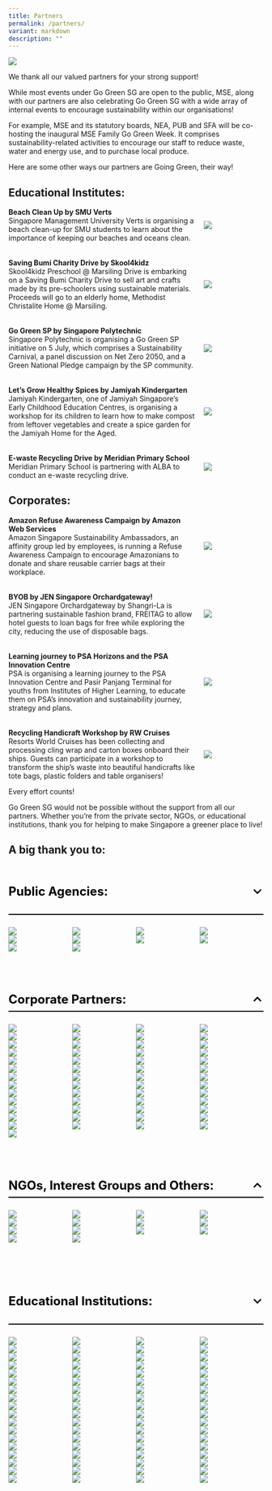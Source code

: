 ```yaml
---
title: Partners
permalink: /partners/
variant: markdown
description: ""
---
```

![](/images/banner-about-us.png)

We thank all our valued partners for your strong support!

While most events under Go Green SG are open to the public, MSE, along with our partners are also celebrating Go Green SG with a wide array of internal events to encourage sustainability within our organisations!

For example, MSE and its statutory boards, NEA, PUB and SFA will be co-hosting the inaugural MSE Family Go Green Week. It comprises sustainability-related activities to encourage our staff to reduce waste, water and energy use, and to purchase local produce.

Here are some other ways our partners are Going Green, their way!

## Educational Institutes:

<style>
.two-col {
display: flex;
flex-direction: column;
gap: 2rem;
	
}
	
.two-col__item {
display: flex;
align-items: center;
justify-content: space-between;
flex-wrap: wrap;
gap: 1rem;

}
	
.two-col__item__body {
flex: 1 1 70%;
	
}
	
div.two-col__item__body p,
div.two-col__item__body p.two-col__item__title {
margin: 0;

}

.two-col__item__image {
flex: 1 1 20%;
	
}
	
.two-col__item__image img {
max-width: 100px;
margin-right: 0
	
}
	
@media (max-width: 576px) {
.two-col__item__body {
flex: 1 1 100%;
	
}
	
.two-col__item__image {
order: -1;
	
}
	
.two-col__item__image img {
margin: auto;
	
}
}

</style>

<div class="two-col">
<div class="two-col__item">
<div class="two-col__item__body">
<p class="two-col__item__title"><strong>Beach Clean Up by SMU Verts</strong></p>
<p>Singapore Management University Verts is organising a beach clean-up for SMU students to learn about the importance of keeping our beaches and oceans clean.</p>
</div>
<div class="two-col__item__image">
<img src="/images/Our%20Partners/Special%20Mentions/educational-1.png">
</div>
</div>
<div class="two-col__item">
<div class="two-col__item__body">
<p class="two-col__item__title"><strong>Saving Bumi Charity Drive by Skool4kidz</strong></p>
<p>Skool4kidz Preschool @ Marsiling Drive is embarking on a Saving Bumi Charity Drive to sell art and crafts made by its pre-schoolers using sustainable materials. Proceeds will go to an elderly home, Methodist Christalite Home @ Marsiling.</p>
</div>

<div class="two-col__item__image">
<img src="/images/Our%20Partners/Special%20Mentions/educational-2.png">
</div>
</div>
<div class="two-col__item">
<div class="two-col__item__body">
<p class="two-col__item__title"><strong>Go Green SP by Singapore Polytechnic</strong></p>
<p>Singapore Polytechnic is organising a Go Green SP initiative on 5 July, which comprises a Sustainability Carnival, a panel discussion on Net Zero 2050, and a Green National Pledge campaign by the SP community.</p>
</div>
	
<div class="two-col__item__image">
<img src="/images/Our%20Partners/Special%20Mentions/educational-4.png">
</div>
</div>

<div class="two-col__item">
<div class="two-col__item__body">
<p class="two-col__item__title"><strong>Let’s Grow Healthy Spices by Jamiyah Kindergarten</strong></p>
<p>Jamiyah Kindergarten, one of Jamiyah Singapore’s Early Childhood Education Centres, is organising a workshop for its children to learn how to make compost from leftover vegetables and create a spice garden for the Jamiyah Home for the Aged.</p>
</div>
	
<div class="two-col__item__image">
<img src="/images/Our%20Partners/Special%20Mentions/educational-3.png">
</div>
</div>

<div class="two-col__item">
<div class="two-col__item__body">
<p class="two-col__item__title"><strong>E-waste Recycling Drive by Meridian Primary School</strong></p>
<p>Meridian Primary School is partnering with ALBA to conduct an e-waste recycling drive.
</p>
</div>
<div class="two-col__item__image">
<img src="/images/Our%20Partners/Special%20Mentions/educational-5.png">
</div>
</div>
</div>

 ## Corporates:

<div class="two-col">
<div class="two-col__item">
<div class="two-col__item__body">
<p class="two-col__item__title"><strong>Amazon Refuse Awareness Campaign by Amazon Web Services</strong></p>
<p>Amazon Singapore Sustainability Ambassadors, an affinity group led by employees, is running a Refuse Awareness Campaign to encourage Amazonians to donate and share reusable carrier bags at their workplace.</p>
</div>
<div class="two-col__item__image">
<img src="/images/Our%20Partners/Special%20Mentions/amazon.png">
</div>
</div>
<div class="two-col__item">
<div class="two-col__item__body">
<p class="two-col__item__title"><strong>BYOB by JEN Singapore Orchardgateway!</strong></p>
<p>JEN Singapore Orchardgateway by Shangri-La is partnering sustainable fashion brand, FREITAG to allow hotel guests to loan bags for free while exploring the city, reducing the use of disposable bags.</p>
</div>
<div class="two-col__item__image">
<img src="/images/Our%20Partners/Corporate/jen%20singapore.png">
</div>
</div>
<div class="two-col__item">
<div class="two-col__item__body">
<p class="two-col__item__title"><strong>Learning journey to PSA Horizons and the PSA Innovation Centre</strong></p>
<p>PSA is organising a learning journey to the PSA Innovation Centre and Pasir Panjang Terminal for youths from Institutes of Higher Learning, to educate them on PSA’s innovation and sustainability journey, strategy and plans.</p>
</div>
<div class="two-col__item__image">
<img src="/images/Our%20Partners/Corporate/psa%20corporation.png">
</div>
</div>
<div class="two-col__item">
<div class="two-col__item__body">
<p class="two-col__item__title"><strong>Recycling Handicraft Workshop by RW Cruises</strong></p>
<p>Resorts World Cruises has been collecting and processing cling wrap and carton boxes onboard their ships. Guests can participate in a workshop to transform the ship’s waste into beautiful handicrafts like tote bags, plastic folders and table organisers!</p>
</div>
<div class="two-col__item__image">
<img src="/images/Our%20Partners/Corporate/resort%20world%20cruises%20(rw%20cruises).PNG">
</div>
</div>
</div>

Every effort counts!

Go Green SG would not be possible without the support from all our partners. Whether you’re from the private sector, NGOs, or educational institutions, thank you for helping to make Singapore a greener place to live!

## A big thank you to:

<style>

.accordion {

margin-bottom: 1.5rem;

}

.accordion .row {
display: grid;
grid-template-columns: repeat(4, 1fr);
/* gap: .5rem; */
margin: 0;

}

.accordion .row .col {
width: 100%;

}

.accordion > .bp-accordion-header {
background-color: transparent;
padding-bottom: .5rem;
border-bottom: 2px solid black;
font-size: 24px;

}

.bp-accordion-body {
margin-bottom: 5rem;

}

.accordion > .bp-accordion-header:hover {
background-color: transparent;

}

.accordion > .bp-accordion-header > .bp-accordion-button {
display: block;
width: 100%;
text-decoration: none;
margin: 0;
color: black;

}

.bp-accordion-button::before {
content: "";

}

.bp-accordion-button.sgds-icon-plus {
content: "";

}

.bp-accordion-button.sgds-icon-minus {
content: "";

}

.bp-accordion-button-wrapper {
display: flex;
justify-content: space-between;
align-items: center;

}

.arrow-icon {
transition: all .5s;
transform: rotate(180deg);

}

.accordion:first-child .arrow-icon {
transform: rotate(0);

}

.bp-accordion-header:has( > .bp-accordion-button.sgds-icon-plus) .arrow-icon {
transform: rotate(180deg);

}

.bp-accordion-header:has( > .bp-accordion-button.sgds-icon-minus) .arrow-icon {
transform: rotate(0);

}

</style>

<div class="accordion-container">
<div class="accordion">
<h3 class="bp-accordion-header">
<a class="bp-accordion-button">
<div class="bp-accordion-button-wrapper">
<span>Public Agencies:</span>

<svg class="arrow-icon" xmlns="http://www.w3.org/2000/svg" width="24" height="24" viewBox="0 0 24 24"><g id="feArrowDown0" fill="none" fill-rule="evenodd" stroke="none" stroke-width="1"><g id="feArrowDown1" fill="currentColor"><path id="feArrowDown2" d="m6 7l6 6l6-6l2 2l-8 8l-8-8z"></path></g></g></svg>
</div>
</a>
</h3>

<div class="bp-accordion-body">
<div class="row">
<div class="col is-one-quarter">
<img src="/images/Our%20Partners/Public%20Agencies/govtech.png">
</div>
<div class="col is-one-quarter">
<img src="/images/Our%20Partners/Public%20Agencies/landtransportauthority.jpg">
</div>
<div class="col is-one-quarter">
<img src="/images/Our%20Partners/Public%20Agencies/ministryofsustainabilityandenvironment.jpg">
</div>
<div class="col is-one-quarter">
<img src="/images/Our%20Partners/Public%20Agencies/nationalenvironmentalagency.jpg">
</div>
<div class="col is-one-quarter">
<img src="/images/Our%20Partners/Public%20Agencies/national%20library%20board.PNG">
</div>
<div class="col is-one-quarter">
<img src="/images/Our%20Partners/Public%20Agencies/nparks.PNG">
</div>
<div class="col is-one-quarter">
<img src="/images/Our%20Partners/Public%20Agencies/publicutilitiesboard.jpg">
</div>
<div class="col is-one-quarter">
<img src="/images/Our%20Partners/Public%20Agencies/sentosa%20dev%20corp.jpg">
</div>
<div class="col is-one-quarter">
<img src="/images/Our%20Partners/Public%20Agencies/singapore%20food%20agency%20(sfa).jpg">
</div>
<div class="col is-one-quarter">
<img src="/images/Our%20Partners/Public%20Agencies/singaporetourismboard.jpg">
</div>
</div>
</div>
</div>
<div class="accordion">
<h3 class="bp-accordion-header">
<a class="bp-accordion-button">
<div class="bp-accordion-button-wrapper">
<span>Corporate Partners:</span>
<svg class="arrow-icon" xmlns="http://www.w3.org/2000/svg" width="24" height="24" viewBox="0 0 24 24"><g id="feArrowDown0" fill="none" fill-rule="evenodd" stroke="none" stroke-width="1"><g id="feArrowDown1" fill="currentColor"><path id="feArrowDown2" d="m6 7l6 6l6-6l2 2l-8 8l-8-8z"></path></g></g></svg>
</div>
</a>
</h3>
<div class="bp-accordion-body">
<div class="row">
<div class="col is-one-quarter">
<img src="/images/Our%20Partners/Corporate/amazon.png">
</div>
<div class="col is-one-quarter">
<img src="/images/Our%20Partners/Corporate/asia-pacific-breweries-logo.png">
</div>
<div class="col is-one-quarter">
<img src="/images/Our%20Partners/Corporate/carousell.png">
</div>
<div class="col is-one-quarter">
<img src="/images/Our%20Partners/Corporate/castlery.png">
	</div>
<div class="col is-one-quarter">
<img src="/images/Our%20Partners/Corporate/changi%20airport%20cycling.png">
</div>
<div class="col is-one-quarter">
<img src="/images/Our%20Partners/Corporate/circular.png">
</div>
<div class="col is-one-quarter">
<img src="/images/Our%20Partners/Corporate/city%20developments%20limited.png">
</div>
<div class="col is-one-quarter">
<img src="/images/Our%20Partners/Corporate/citysprouts.png">
</div>
<div class="col is-one-quarter">
<img src="/images/Our%20Partners/Corporate/co%20nut%20ink.PNG">
</div>
<div class="col is-one-quarter">
<img src="/images/Our%20Partners/Corporate/comcrop.png">
</div>
<div class="col is-one-quarter">
<img src="/images/Our%20Partners/Corporate/fairmont%20swissotel%20joint.png">
</div>
<div class="col is-one-quarter">
<img src="/images/Our%20Partners/Corporate/foodpanda.png">
</div>
<div class="col is-one-quarter">
<img src="/images/Our%20Partners/Corporate/gardens%20by%20the%20bay%201.png">
	</div>
<div class="col is-one-quarter">
<img src="/images/Our%20Partners/Corporate/ginlee.png">
</div>
<div class="col is-one-quarter">
<img src="/images/Our%20Partners/Corporate/goodfoodpeople.png">
</div>
<div class="col is-one-quarter">
<img src="/images/Our%20Partners/Corporate/grab-logo.png">
</div>
<div class="col is-one-quarter">
<img src="/images/Our%20Partners/Corporate/green%20sproutz%20singapore.png">
</div>
<div class="col is-one-quarter">
<img src="/images/Our%20Partners/Corporate/greenscout.png">
</div>
<div class="col is-one-quarter">
<img src="/images/Our%20Partners/Corporate/holocene.png">
</div>
<div class="col is-one-quarter">
<img src="/images/Our%20Partners/Corporate/hotel%20indigo.png">
</div>
<div class="col is-one-quarter">
<img src="/images/Our%20Partners/Corporate/indie-singapore-tours.png">
</div>
<div class="col is-one-quarter">
<img src="/images/Our%20Partners/Corporate/intercontinental%20hotel.png">
</div>
<div class="col is-one-quarter">
<img src="/images/Our%20Partners/Corporate/invosystems.png">
</div>
<div class="col is-one-quarter">
<img src="/images/Our%20Partners/Corporate/jen%20singapore.png">
</div>
<div class="col is-one-quarter">
<img src="/images/Our%20Partners/Corporate/kowabunga!.png">
</div>
<div class="col is-one-quarter">
<img src="/images/Our%20Partners/Corporate/mandai-wildlife-group.png">
</div>
<div class="col is-one-quarter">
<img src="/images/Our%20Partners/Corporate/marina%20bay%20sands%202.png">
</div>
<div class="col is-one-quarter">
<img src="/images/Our%20Partners/Corporate/micron%20semiconductor.png">
</div>
<div class="col is-one-quarter">
<img src="/images/Our%20Partners/Corporate/mount%20faber%20leisure%20group.png">
</div>
<div class="col is-one-quarter">
<img src="/images/Our%20Partners/Corporate/mr%20bucket%20chocolaterie.png">
</div>
<div class="col is-one-quarter">
<img src="/images/Our%20Partners/Corporate/open%20farm%20community.jpg">
</div>
<div class="col is-one-quarter">
<img src="/images/Our%20Partners/Corporate/otolith%20entertainment.png">
</div>
<div class="col is-one-quarter">
<img src="/images/Our%20Partners/Corporate/park%20royal%20on%20beach%20road.png">
</div>
<div class="col is-one-quarter">
<img src="/images/Our%20Partners/Corporate/pass%20it%20on%20logo.PNG">
</div>
<div class="col is-one-quarter">
<img src="/images/Our%20Partners/Corporate/pass%20it%20on.png">
</div>
<div class="col is-one-quarter">
<img src="/images/Our%20Partners/Corporate/psa%20corporation.png">
</div>
<div class="col is-one-quarter">
<img src="/images/Our%20Partners/Corporate/resort%20world%20cruises%20(rw%20cruises).PNG">
</div>
<div class="col is-one-quarter">
<img src="/images/Our%20Partners/Corporate/saladstop!.png">
</div>
<div class="col is-one-quarter">
<img src="/images/Our%20Partners/Corporate/schneider%20electric.png">
</div>
<div class="col is-one-quarter">
<img src="/images/Our%20Partners/Corporate/sembcorp.png">
</div>
<div class="col is-one-quarter">
<img src="/images/Our%20Partners/Corporate/servier.png">
</div>
<div class="col is-one-quarter">
<img src="/images/Our%20Partners/Corporate/shangri-la%20singapore.png">
</div>
<div class="col is-one-quarter">
<img src="/images/Our%20Partners/Corporate/shimizu%20corporation.png">
</div>
<div class="col is-one-quarter">
<img src="/images/Our%20Partners/Corporate/sofitel-logo.png">
</div>
<div class="col is-one-quarter">
<img src="/images/Our%20Partners/Corporate/susgain.png">
</div>
<div class="col is-one-quarter">
<img src="/images/Our%20Partners/Corporate/sustenir_rgb_icon_gn.png">
</div>
<div class="col is-one-quarter">
<img src="/images/Our%20Partners/Corporate/that%20wknd%20company.png">
</div>
<div class="col is-one-quarter">
<img src="/images/Our%20Partners/Corporate/the%20fullerton%20hotel%20singapore.PNG">
</div>
<div class="col is-one-quarter">
<img src="/images/Our%20Partners/Corporate/tribe-logo.png">
</div>
<div class="col is-one-quarter">
<img src="/images/Our%20Partners/Corporate/unabiz.png">
</div>
<div class="col is-one-quarter">
<img src="/images/Our%20Partners/Corporate/untamed%20path.png">
</div>
<div class="col is-one-quarter">
<img src="/images/Our%20Partners/Corporate/verizon%20communications.png">
</div>
<div class="col is-one-quarter">
<img src="/images/Our%20Partners/Corporate/young nautilus.png">
</div>
</div>
</div>
</div>
<div class="accordion">
<h3 class="bp-accordion-header">
<a class="bp-accordion-button">
<div class="bp-accordion-button-wrapper">
<span>NGOs, Interest Groups and Others:</span>
<svg class="arrow-icon" xmlns="http://www.w3.org/2000/svg" width="24" height="24" viewBox="0 0 24 24"><g id="feArrowDown0" fill="none" fill-rule="evenodd" stroke="none" stroke-width="1"><g id="feArrowDown1" fill="currentColor"><path id="feArrowDown2" d="m6 7l6 6l6-6l2 2l-8 8l-8-8z"></path></g></g></svg>
</div>
</a>
</h3>
<div class="bp-accordion-body">
<div class="row">
<div class="col is-one-quarter">
<img src="/images/Our%20Partners/NGOs%2C%20Interest%20Groups%20%26%20Others/champs%20for%20our%20environment.png">
</div>
<div class="col is-one-quarter">
<img src="/images/Our%20Partners/NGOs%2C%20Interest%20Groups%20%26%20Others/circularclassroom.jpg">
</div>
<div class="col is-one-quarter">
<img src="/images/Our%20Partners/NGOs%2C%20Interest%20Groups%20%26%20Others/climate%20fresk.png">
</div>
<div class="col is-one-quarter">
<img src="/images/Our%20Partners/NGOs%2C%20Interest%20Groups%20%26%20Others/divert%20for%202nd%20life.png">
</div>
<div class="col is-one-quarter">
<img src="/images/Our%20Partners/NGOs%2C%20Interest%20Groups%20%26%20Others/eb-impact.png">
</div>
<div class="col is-one-quarter">
<img src="/images/Our%20Partners/NGOs%2C%20Interest%20Groups%20%26%20Others/lepakinsg%20logo.png">
</div>
<div class="col is-one-quarter">
<img src="/images/Our%20Partners/NGOs%2C%20Interest%20Groups%20%26%20Others/living%20soil%20asia.png">
</div>
<div class="col is-one-quarter">
<img src="/images/Our%20Partners/NGOs%2C%20Interest%20Groups%20%26%20Others/metta%20welfare%20association.png">
</div>
<div class="col is-one-quarter">
<img src="/images/Our%20Partners/NGOs%2C%20Interest%20Groups%20%26%20Others/muuse-logo.png">
</div>
<div class="col is-one-quarter">
<img src="/images/Our%20Partners/NGOs%2C%20Interest%20Groups%20%26%20Others/singapore%20fashion%20council.png">
</div>
<div class="col is-one-quarter">
<img src="/images/Our%20Partners/NGOs%2C%20Interest%20Groups%20%26%20Others/singapore-furniture-industries-council.png">
</div>
<div class="col is-one-quarter">
<img src="/images/Our%20Partners/NGOs%2C%20Interest%20Groups%20%26%20Others/stridy.png">
</div>
<div class="col is-one-quarter">
<img src="/images/Our%20Partners/NGOs%2C%20Interest%20Groups%20%26%20Others/tanjong%20pagar%20town%20council.png">
</div>
<div class="col is-one-quarter">
<img src="/images/Our%20Partners/NGOs%2C%20Interest%20Groups%20%26%20Others/unleash.png">
</div>
</div>
</div>
</div>
<div class="accordion-container">
<div class="accordion">
<h3 class="bp-accordion-header">
<a class="bp-accordion-button">
<div class="bp-accordion-button-wrapper">
<span>Educational Institutions:</span>

<svg class="arrow-icon" xmlns="http://www.w3.org/2000/svg" width="24" height="24" viewBox="0 0 24 24"><g id="feArrowDown0" fill="none" fill-rule="evenodd" stroke="none" stroke-width="1"><g id="feArrowDown1" fill="currentColor"><path id="feArrowDown2" d="m6 7l6 6l6-6l2 2l-8 8l-8-8z"></path></g></g></svg>
</div>
</a>
</h3>
<div class="bp-accordion-body">
<div class="row">
<div class="col is-one-quarter">
<img src="/images/Our%20Partners/Educational%20Institutes/agape%20little%20uni.png">
</div>
<div class="col is-one-quarter">
<img src="/images/Our%20Partners/Educational%20Institutes/ai%20tong%20school.png">
</div>
<div class="col is-one-quarter">
<img src="/images/Our%20Partners/Educational%20Institutes/apsn%20chaoyang%20school.png">
</div>
<div class="col is-one-quarter">
<img src="/images/Our%20Partners/Educational%20Institutes/averbel%20child%20development%20centre.png">
</div>
<div class="col is-one-quarter">
<img src="/images/Our%20Partners/Educational%20Institutes/bedok%20view%20secondary%20school.png">
</div>
<div class="col is-one-quarter">
<img src="/images/Our%20Partners/Educational%20Institutes/casuarina%20primary%20school.png">
</div>
<div class="col is-one-quarter">
<img src="/images/Our%20Partners/Educational%20Institutes/cedar%20girls_%20secondary%20school.png">
</div>
<div class="col is-one-quarter">
<img src="/images/Our%20Partners/Educational%20Institutes/centre%20for%20nature-based%20climate%20solutions%20nus.png">
</div>
<div class="col is-one-quarter">
<img src="/images/Our%20Partners/Educational%20Institutes/changkat%20primary%20school.png">
</div>
<div class="col is-one-quarter">
<img src="/images/Our%20Partners/Educational%20Institutes/chij%20st%20joseph_s%20convent.PNG">
</div>
<div class="col is-one-quarter">
<img src="/images/Our%20Partners/Educational%20Institutes/chij%20st%20nicholas%20girls_%20school.png">
</div>
<div class="col is-one-quarter">
<img src="/images/Our%20Partners/Educational%20Institutes/chongzheng%20primary%20school.png">
</div>
<div class="col is-one-quarter">
<img src="/images/Our%20Partners/Educational%20Institutes/commonwealth%20secondary%20school.png">
</div>
<div class="col is-one-quarter">
<img src="/images/Our%20Partners/Educational%20Institutes/compassvale%20secondary%20school%20logo.PNG">
</div>
<div class="col is-one-quarter">
<img src="/images/Our%20Partners/Educational%20Institutes/dazhong%20primary%20school.PNG">
</div>
<div class="col is-one-quarter">
<img src="/images/Our%20Partners/Educational%20Institutes/earth%20observatory%20of%20singapore%201.png">
</div>
<div class="col is-one-quarter">
<img src="/images/Our%20Partners/Educational%20Institutes/edgefield-secondary-school.png">
</div>
<div class="col is-one-quarter">
<img src="/images/Our%20Partners/Educational%20Institutes/fengshan%20primary%20school.png">
</div>
<div class="col is-one-quarter">
<img src="/images/Our%20Partners/Educational%20Institutes/fuhua%20primary%20school.png">
</div>
<div class="col is-one-quarter">
<img src="/images/Our%20Partners/Educational%20Institutes/greendale%20primary%20school.png">
</div>
<div class="col is-one-quarter">
<img src="/images/Our%20Partners/Educational%20Institutes/greenland%20childcare%20centre.png">
</div>
<div class="col is-one-quarter">
<img src="/images/Our%20Partners/Educational%20Institutes/greenwood%20primary%20school.png">
</div>
<div class="col is-one-quarter">
<img src="/images/Our%20Partners/Educational%20Institutes/hampton%20pre-school.png">
</div>
<div class="col is-one-quarter">
<img src="/images/Our%20Partners/Educational%20Institutes/hmps%20school%20logo.png">
</div>
<div class="col is-one-quarter">
<img src="/images/Our%20Partners/Educational%20Institutes/jamiyah%20kindergarten.png">
</div>
<div class="col is-one-quarter">
<img src="/images/Our%20Partners/Educational%20Institutes/jurong%20primary%20school.png">
	</div>
<div class="col is-one-quarter">
<img src="/images/Our%20Partners/Educational%20Institutes/jurong%20west%20secondary%20school.PNG">
</div>
<div class="col is-one-quarter">
<img src="/images/Our%20Partners/Educational%20Institutes/learning vision @ changi business park.png">
</div>
<div class="col is-one-quarter">
<img src="/images/Our%20Partners/Educational%20Institutes/lianhua%20primary%20school.png">
</div>
<div class="col is-one-quarter">
<img src="/images/Our%20Partners/Educational%20Institutes/marsiling%20secondary%20school%201.png">
</div>
<div class="col is-one-quarter">
<img src="/images/Our%20Partners/Educational%20Institutes/mee%20toh%20school.png">
</div>
<div class="col is-one-quarter">
<img src="/images/Our%20Partners/Educational%20Institutes/meridian%20primary%20school.png">
</div>
<div class="col is-one-quarter">
<img src="/images/Our%20Partners/Educational%20Institutes/meridian%20secondary%20school.png">
</div>
<div class="col is-one-quarter">
<img src="/images/Our%20Partners/Educational%20Institutes/my%20world.png">
</div>
<div class="col is-one-quarter">
<img src="/images/Our%20Partners/Educational%20Institutes/nan%20hua%20high%20school.jpg">
</div>
<div class="col is-one-quarter">
<img src="/images/Our%20Partners/Educational%20Institutes/nan%20hua%20primary%20school.png">
</div>
<div class="col is-one-quarter">
<img src="/images/Our%20Partners/Educational%20Institutes/nanyang%20girls%20high%20school.png">
</div>
<div class="col is-one-quarter">
<img src="/images/Our%20Partners/Educational%20Institutes/naval%20base%20secondary%20school.png">
</div>
<div class="col is-one-quarter">
<img src="/images/Our%20Partners/Educational%20Institutes/northland-secondary-school.png">
</div>
<div class="col is-one-quarter">
<img src="/images/Our%20Partners/Educational%20Institutes/nus%20college%20of%20design%20and%20engineering.png">
	</div>
<div class="col is-one-quarter">
<img src="/images/Our%20Partners/Educational%20Institutes/nus%20ridge%20view%20residential%20college.png">
</div>
<div class="col is-one-quarter">
<img src="/images/Our%20Partners/Educational%20Institutes/nyp%20geo%20council.png">
</div>
<div class="col is-one-quarter">
<img src="/images/Our%20Partners/Educational%20Institutes/pcf%20sparkletots.PNG">
</div>
<div class="col is-one-quarter">
<img src="/images/Our%20Partners/Educational%20Institutes/peicai%20secondary%20school.png">
</div>
<div class="col is-one-quarter">
<img src="/images/Our%20Partners/Educational%20Institutes/presbyterian%20high%20school.png">
</div>
<div class="col is-one-quarter">
<img src="/images/Our%20Partners/Educational%20Institutes/qihua%20primary.png">
</div>
<div class="col is-one-quarter">
<img src="/images/Our%20Partners/Educational%20Institutes/radin%20mas%20primary%20school.png">
</div>
<div class="col is-one-quarter">
<img src="/images/Our%20Partners/Educational%20Institutes/rainbow%20centre.png">
</div>
<div class="col is-one-quarter">
<img src="/images/Our%20Partners/Educational%20Institutes/rp%20logo-cmyk-high-res%20(for%20light-colored%20bg).png">
</div>
<div class="col is-one-quarter">
<img src="/images/Our%20Partners/Educational%20Institutes/sengkang%20primary%20school.png">
</div>
<div class="col is-one-quarter">
<img src="/images/Our%20Partners/Educational%20Institutes/singapore%20university%20of%20social%20sciences.png">
</div>
<div class="col is-one-quarter">
<img src="/images/Our%20Partners/Educational%20Institutes/skool4kidz%20preschool.png">
</div>
<div class="col is-one-quarter">
<img src="/images/Our%20Partners/Educational%20Institutes/smu%20verts.png">
</div>
<div class="col is-one-quarter">
<img src="/images/Our%20Partners/Educational%20Institutes/sp_marketing_logo_main_rgb_fullcolour_on_white_bg.png">
</div>
<div class="col is-one-quarter">
<img src="/images/Our%20Partners/Educational%20Institutes/st%20andrew's%20junior%20college.jpg">
</div>
<div class="col is-one-quarter">
<img src="/images/Our%20Partners/Educational%20Institutes/st%20andrew_s%20junior%20college.png">
</div>
<div class="col is-one-quarter">
<img src="/images/Our%20Partners/Educational%20Institutes/st%20anthony_s%20canossian%20secondary%20school.png">
</div>
<div class="col is-one-quarter">
<img src="/images/Our%20Partners/Educational%20Institutes/st%20anthony_s%20primary%20school.png">
</div>
<div class="col is-one-quarter">
<img src="/images/Our%20Partners/Educational%20Institutes/st%20margaret's%20primary%20school.PNG">
</div>
<div class="col is-one-quarter">
<img src="/images/Our%20Partners/Educational%20Institutes/star%20learners%20childcare.png">
</div>
<div class="col is-one-quarter">
<img src="/images/Our%20Partners/Educational%20Institutes/sunflower%20preschool.png">
	</div>
<div class="col is-one-quarter">
<img src="/images/Our%20Partners/Educational%20Institutes/swallows%20\_%20amazons%20kindergarten.png">
</div>
<div class="col is-one-quarter">
<img src="/images/Our%20Partners/Educational%20Institutes/tampines%20north%20primary%20school.png">
</div>
<div class="col is-one-quarter">
<img src="/images/Our%20Partners/Educational%20Institutes/tampines%20secondary%20school.png">
</div>
<div class="col is-one-quarter">
<img src="/images/Our%20Partners/Educational%20Institutes/telok%20kurau%20primary%20school.png">
</div>
<div class="col is-one-quarter">
<img src="/images/Our%20Partners/Educational%20Institutes/valour%20primary%20school.png">
</div>
<div class="col is-one-quarter">
<img src="/images/Our%20Partners/Educational%20Institutes/woodgrove%20secondary%20school.png">
</div>
<div class="col is-one-quarter">
<img src="/images/Our%20Partners/Educational%20Institutes/xingnan%20primary%20school.png">
</div>
<div class="col is-one-quarter">
<img src="/images/Our%20Partners/Educational%20Institutes/xishan%20primary%20school.png">
</div>
<div class="col is-one-quarter">
<img src="/images/Our%20Partners/Educational%20Institutes/yu%20neng%20primary%20school.png">
</div>
<div class="col is-one-quarter">
<img src="/images/Our%20Partners/Educational%20Institutes/yusof%20ishak%20secondary%20school.png">
</div>
<div class="col is-one-quarter">
<img src="/images/Our%20Partners/Educational%20Institutes/zhonghua secondary school.png">
</div>
</div>
</div>
</div></div></div>